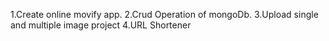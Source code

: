 1.Create online movify app.
2.Crud Operation of mongoDb.
3.Upload single and multiple image project
4.URL Shortener